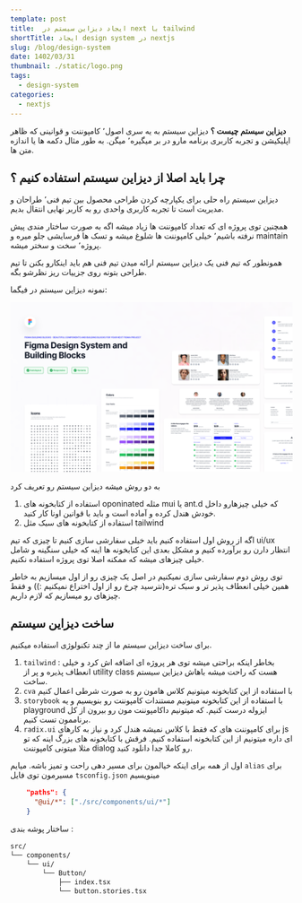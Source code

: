 ```yaml
---
template: post
title:  ایجاد دیزاین سیستم در next با tailwind
shortTitle: ایجاد design system در nextjs
slug: /blog/design-system
date: 1402/03/31
thumbnail: ./static/logo.png
tags:
  - design-system
categories:
  - nextjs
---
```


**دیزاین سیستم چیست ؟** دیزاین سیستم به یه سری اصول٬ کامپوننت و قوانینی که ظاهر اپلیکیشن و تجربه کاربری برنامه مارو در بر میگیره٬ میگن. به طور مثال دکمه ها یا اندازه متن ها.

## چرا باید اصلا از دیزاین سیستم استفاده کنیم ؟

دیزاین سیستم راه حلی برای یکپارچه کردن طراحی محصول بین تیم فنی٬ طراحان و مدیریت است تا تجربه کاربری واحدی رو به کاربر نهایی انتقال بدیم.

 همچنین توی پروژه ای که تعداد کامپوننت ها زیاد میشه اگه به صورت ساختار مندی پیش نرفته باشیم٬ خیلی کامپوننت ها شلوغ میشه و تسک ها فرسایشی جلو میره و maintain پروژه٬ سخت و سختر میشه.

همونطور که تیم فنی یک دیزاین سیستم ارائه میدن تیم فنی هم باید اینکارو بکنن تا تیم طراحی بتونه روی جزییات ریز نظرشو بگه.

نمونه دیزاین سیستم در فیگما:

![](./static/figma-designsystem.png)

به دو روش میشه دیزاین سیستم رو تعریف کرد

1. استفاده از کتابخونه های oponinated مثله mui یا ant.d که خیلی چیزهارو داخل خودش هندل کرده و آماده است و باید با قوانین اونا کار کنید.
2. استفاده از کتابخونه های سبک مثل tailwind 

اگه از روش اول استفاده کنیم باید خیلی سفارشی سازی کنیم تا چیزی که تیم ui/ux انتظار دارن رو برآورده کنیم و مشکل بعدی این کتابخونه ها اینه که خیلی سنگینه  و شامل خیلی چیزهای میشه که ممکنه اصلا توی پروژه استفاده نکنیم.

توی روش دوم سفارشی سازی نمیکنیم در اصل یک چیزی رو از اول میسازیم به خاطر همین خیلی انعطاف پذیر تر و سبک تره(نترسید چرخ رو از اول اختراع نمیکنیم :)) و فقط چیزهای رو میسازیم که لازم داریم. 

## ساخت دیزاین سیستم

برای ساخت دیزاین سیستم ما از چند تکنولوژی استفاده میکنیم.

1. `tailwind` : بخاطر اینکه براحتی میشه توی هر پروژه ای اضافه اش کرد و خیلی انعطاف پذیره و پر از utility class هست که راحت میشه باهاش دیزاین سیستم ساخت.
2. `cva` با استفاده از این کتابخونه میتونیم کلاس هامون رو به صورت شرطی اعمال کنیم
3. ‍`storybook`  با استفاده از این کتابخونه میتونیم مستندات کامپوننت رو بنویسیم و یه playground  ایزوله درست کنیم. که میتونیم داکامپوننت مون رو بیرون از کل برناممون تست کنیم.
4. ‍`radix.ui` برای کامپوننت های که فقط با کلاس نمیشه هندل کرد و نیاز به کارهای js ای داره میتونیم از این کتابخونه استفاده کنیم. فرقش با کتابخونه های بزرگ اینه که تو مثلا میتونی کامپوننت dialog رو کاملا جدا دانلود کنید.

اول از همه برای اینکه خیالمون برای مسیر دهی راحت و تمیز باشه. میایم `alias` برای مسیرمون توی فایل `tsconfig.json` مینویسیم

~~~json
    "paths": {
      "@ui/*": ["./src/components/ui/*"]
    }
~~~

ساختار پوشه بندی :

~~~text
src/
└── components/
    └── ui/
        └── Button/
            ├── index.tsx
            └── button.stories.tsx
~~~



